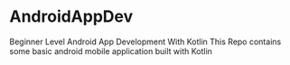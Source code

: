 # AndroidAppDev
Beginner Level Android App Development With Kotlin
This Repo contains some basic android mobile application built with Kotlin 

